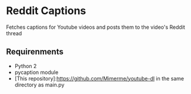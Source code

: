 # Reddit Captions
Fetches captions for Youtube videos and posts them to the video's Reddit thread

## Requirenments
- Python 2
- pycaption module
- [This repository]:https://github.com/Mimerme/youtube-dl in the same directory as main.py
